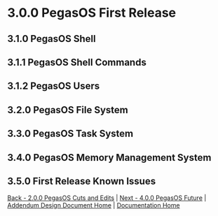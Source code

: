 # 3.0.0 PegasOS First Release

## 3.1.0 PegasOS Shell

## 3.1.1 PegasOS Shell Commands

## 3.1.2 PegasOS Users

## 3.2.0 PegasOS File System

## 3.3.0 PegasOS Task System

## 3.4.0 PegasOS Memory Management System

## 3.5.0 First Release Known Issues

[Back - 2.0.0 PegasOS Cuts and Edits](2_PEGASOS_CUTS_EDITS.md) | [Next - 4.0.0 PegasOS Future](4_PEGASOS_FUTURE.md) | 
[Addendum Design Document Home](ADD_DESIGN_DOCUMENT.md) | [Documentation Home](../README.md)